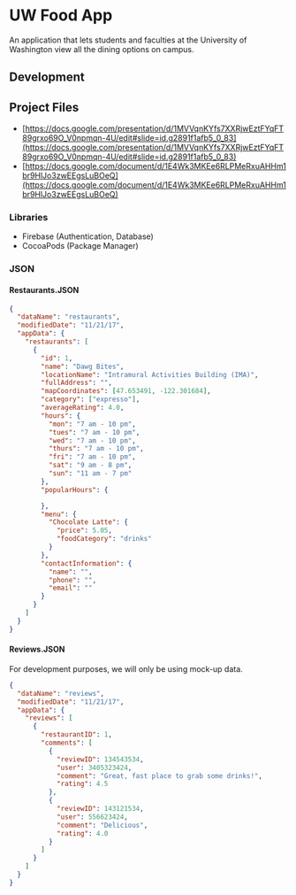 # UW Food App

An application that lets students and faculties at the University of Washington view all the dining options on campus.

<!--

## Our Inspiration

We’re inspired by the simplicity and convenience provided by established mobile applications such as Yelp and OneBusAway (UW-owned). Yelp offers users the ability to look up restaurants near them, read reviews, provide ratings, and see information on each restaurant. On the other hand, OneBusAway makes it easy for users to check estimated bus wait times. It’s fast, reliable, and easy to use.

## Why Developed It?

While OneBusAway allows us to find bus routes and wait times at each bus stop, we’re building a mobile application that allows us to search for restaurants, food items, prices, popular hours, and lots more. If you’re registered, you can also provide reviews for a restaurant.

## Developers

We’re a team of three funny, talkative, and cheerful individuals: Naruth Kongurai, Demi Tu, and Thipok Cholsaipant.

---- -->

## Development

## Project Files

- [https://docs.google.com/presentation/d/1MVVqnKYfs7XXRjwEztFYqFT89grxo69O_V0npmqn-4U/edit#slide=id.g2891f1afb5_0_83](https://docs.google.com/presentation/d/1MVVqnKYfs7XXRjwEztFYqFT89grxo69O_V0npmqn-4U/edit#slide=id.g2891f1afb5_0_83)
- [https://docs.google.com/document/d/1E4Wk3MKEe6RLPMeRxuAHHm1br9HlJo3zwEEgsLuBOeQ](https://docs.google.com/document/d/1E4Wk3MKEe6RLPMeRxuAHHm1br9HlJo3zwEEgsLuBOeQ)

### Libraries

- Firebase (Authentication, Database)
- CocoaPods (Package Manager)

### JSON

#### Restaurants.JSON

```json
{
  "dataName": "restaurants",
  "modifiedDate": "11/21/17",
  "appData": {
    "restaurants": [
      {
        "id": 1,
        "name": "Dawg Bites",
        "locationName": "Intramural Activities Building (IMA)",
        "fullAddress": "",
        "mapCoordinates": [47.653491, -122.301684],
        "category": ["expresso"],
        "averageRating": 4.0,
        "hours": {
          "mon": "7 am - 10 pm",
          "tues": "7 am - 10 pm",
          "wed": "7 am - 10 pm",
          "thurs": "7 am - 10 pm",
          "fri": "7 am - 10 pm",
          "sat": "9 am - 8 pm",
          "sun": "11 am - 7 pm"
        },
        "popularHours": {

        },
        "menu": {
          "Chocolate Latte": {
            "price": 5.05,
            "foodCategory": "drinks"
          }
        },
        "contactInformation": {
          "name": "",
          "phone": "",
          "email": ""
        }
      }
    ]
  }
}
```

#### Reviews.JSON

For development purposes, we will only be using mock-up data.

```json
{
  "dataName": "reviews",
  "modifiedDate": "11/21/17",
  "appData": {
    "reviews": [
      {
        "restaurantID": 1,
        "comments": [
          {
            "reviewID": 134543534,
            "user": 3405323424,
            "comment": "Great, fast place to grab some drinks!",
            "rating": 4.5
          },
          {
            "reviewID": 143121534,
            "user": 556623424,
            "comment": "Delicious",
            "rating": 4.0
          }
        ]
      }
    ]
  }
}
```